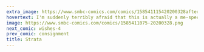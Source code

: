 ```yaml
---
extra_image: https://www.smbc-comics.com/comics/158541115420200328after.png
hovertext: I'm suddenly terribly afraid that this is actually a me-specific behavior and I've just outed myself.
image: https://www.smbc-comics.com/comics/1585411075-20200328.png
next_comic: wishes-4
prev_comic: consignment
title: Strata
---
```


